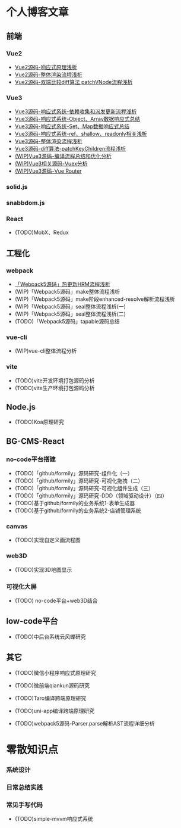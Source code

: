 # 个人博客文章

## 前端
### Vue2
- [Vue2源码-响应式原理浅析](https://juejin.cn/post/7179389498860503099)
- [Vue2源码-整体渲染流程浅析](https://juejin.cn/post/7179782616776704060)
- [Vue2源码-双端比较diff算法 patchVNode流程浅析](https://juejin.cn/post/7179469444945543229)

### Vue3
- [Vue3源码-响应式系统-依赖收集和派发更新流程浅析](https://juejin.cn/post/7177613948907159607)
- [Vue3源码-响应式系统-Object、Array数据响应式总结](https://juejin.cn/post/7176490314419421239)
- [Vue3源码-响应式系统-Set、Map数据响应式总结](https://juejin.cn/post/7176681565051682873)
- [Vue3源码-响应式系统-ref、shallow、readonly相关浅析](https://juejin.cn/post/7177178450287919162)
- [Vue3源码-整体渲染流程浅析](https://juejin.cn/post/7179851550943084603)
- [Vue3源码-diff算法-patchKeyChildren流程浅析](https://juejin.cn/post/7179469444945543229)
- [(WIP)Vue3源码-编译流程总结和优化分析](https://github.com/wbccb/Frontend-Articles/issues/2)
- [(WIP)Vue3相关源码-Vuex分析](https://github.com/wbccb/Frontend-Articles/issues/3)
- [(WIP)Vue3源码-Vue Router](https://github.com/wbccb/Frontend-Articles/issues/4)

### solid.js
### snabbdom.js
### React
- (TODO)MobX、Redux

## 工程化
### webpack
- [「Webpack5源码」热更新HRM流程浅析](https://juejin.cn/post/7182087193958023226)
- (WIP)「Webpack5源码」make整体流程浅析
- (WIP)「Webpack5源码」make阶段enhanced-resolve解析流程浅析
- (WIP)「Webpack5源码」seal整体流程浅析(一)
- (WIP)「Webpack5源码」seal整体流程浅析(二)
- (TODO)「Webpack5源码」tapable源码总结

### vue-cli
- (WIP)vue-cli整体流程分析

### vite
- (TODO)vite开发环境打包源码分析
- (TODO)vite生产环境打包源码分析

## Node.js
- (TODO)Koa原理研究


## BG-CMS-React
### no-code平台搭建
- (TODO)「github/formily」源码研究-组件化（一）
- (TODO)「github/formily」源码研究-可视化拖拽（二）
- (TODO)「github/formily」源码研究-可视化组件生成（三）
- (TODO)「github/formily」源码研究-DDD（领域驱动设计）（四）
- (TODO)基于github/formily的业务系统1-表单生成器
- (TODO)基于github/formily的业务系统2-店铺管理系统
### canvas
- (TODO)实现自定义画流程图
### web3D
- (TODO)实现3D地图显示
### 可视化大屏
- (TODO) no-code平台+web3D结合

## low-code平台
- (TODO)中后台系统云风蝶研究


## 其它
- (TODO)微信小程序响应式原理研究
- (TODO)微前端qiankun源码研究
- (TODO)Taro编译跨端原理研究
- (TODO)uni-app编译跨端原理研究

- (TODO)webpack5源码-Parser.parse解析AST流程详细分析

# 零散知识点

### 系统设计

### 日常总结实践

### 常见手写代码

- (TODO)simple-mvvm响应式系统



